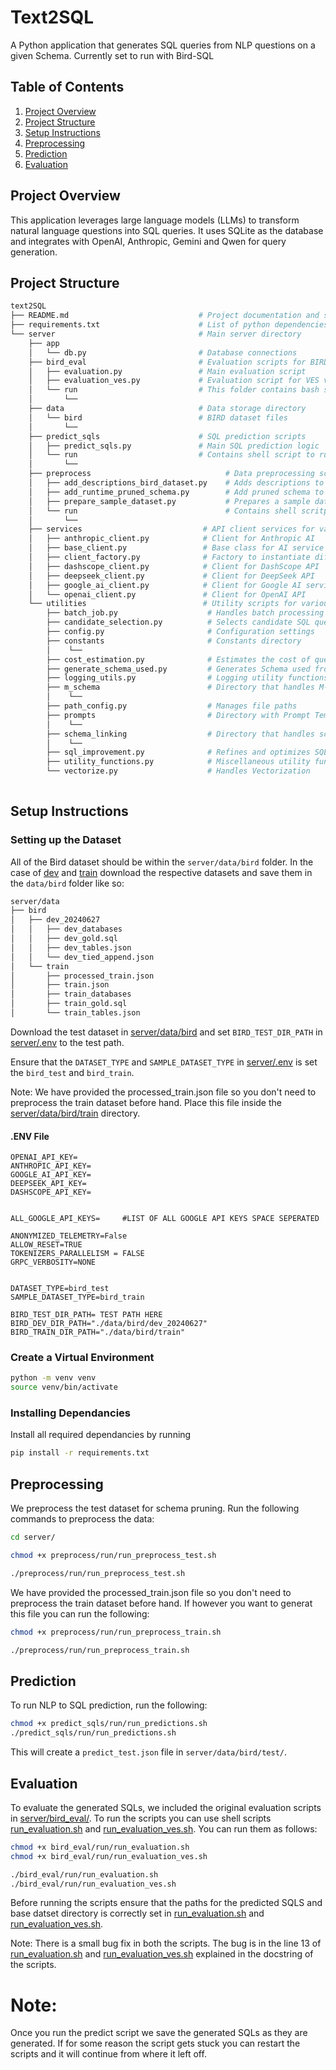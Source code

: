 # Text2SQL

A Python application that generates SQL queries from NLP questions on a given Schema. Currently set to run with Bird-SQL

## Table of Contents

1. [Project Overview](#project-overview)
2. [Project Structure](#project-structure)
3. [Setup Instructions](#setup-instructions)
4. [Preprocessing](#preprocessing)
5. [Prediction](#prediction)
6. [Evaluation](#evaluation)

## Project Overview

This application leverages large language models (LLMs) to transform natural language questions into SQL queries. It uses SQLite as the database and integrates with OpenAI, Anthropic, Gemini and Qwen for query generation.

## Project Structure

```bash
text2SQL
├── README.md                             # Project documentation and setup instructions
├── requirements.txt                      # List of python dependencies for the project
└── server                                # Main server directory
    ├── app
    │   └── db.py                         # Database connections 
    ├── bird_eval                         # Evaluation scripts for BIRD dataset
    │   ├── evaluation.py                 # Main evaluation script
    │   ├── evaluation_ves.py             # Evaluation script for VES variant
    │   └── run                           # This folder contains bash scripts to run evaluation scripts
    │       └──
    ├── data                              # Data storage directory
    │   └── bird                          # BIRD dataset files
    │       └──
    ├── predict_sqls                      # SQL prediction scripts
    │   ├── predict_sqls.py               # Main SQL prediction logic
    │   └── run                           # Contains shell script to run main prediction script
    │       └──
    ├── preprocess                              # Data preprocessing scripts
    │   ├── add_descriptions_bird_dataset.py    # Adds descriptions to the BIRD dataset
    │   ├── add_runtime_pruned_schema.py        # Add pruned schema to the test set
    │   ├── prepare_sample_dataset.py           # Prepares a sample dataset for testing
    │   └── run                                 # Contains shell scritps to run preprocessing scripts
    │       └──
    ├── services                           # API client services for various LLMs
    │   ├── anthropic_client.py            # Client for Anthropic AI
    │   ├── base_client.py                 # Base class for AI service clients
    │   ├── client_factory.py              # Factory to instantiate different clients
    │   ├── dashscope_client.py            # Client for DashScope API
    │   ├── deepseek_client.py             # Client for DeepSeek API
    │   ├── google_ai_client.py            # Client for Google AI services
    │   └── openai_client.py               # Client for OpenAI API
    └── utilities                          # Utility scripts for various functionalities
        ├── batch_job.py                    # Handles batch processing tasks
        ├── candidate_selection.py          # Selects candidate SQL queries
        ├── config.py                       # Configuration settings
        ├── constants                       # Constants directory
        │    └──
        ├── cost_estimation.py              # Estimates the cost of queries
        ├── generate_schema_used.py         # Generates Schema used from SQL queries
        ├── logging_utils.py                # Logging utility functions
        ├── m_schema                        # Directory that handles M-Schema Generation 
        │    └──
        ├── path_config.py                  # Manages file paths
        ├── prompts                         # Directory with Prompt Templates and configs
        │    └──
        ├── schema_linking                  # Directory that handles schema linking logic
        │    └──
        ├── sql_improvement.py              # Refines and optimizes SQL queries
        ├── utility_functions.py            # Miscellaneous utility functions
        └── vectorize.py                    # Handles Vectorization
     
```

## Setup Instructions

### Setting up the Dataset

All of the Bird dataset should be within the `server/data/bird` folder. In the case of [dev](https://bird-bench.oss-cn-beijing.aliyuncs.com/dev.zip) and [train](https://bird-bench.oss-cn-beijing.aliyuncs.com/train.zip) download the respective datasets and save them in the `data/bird` folder like so:

```bash
server/data
├── bird
│   ├── dev_20240627
│   │   ├── dev_databases
│   │   ├── dev_gold.sql
│   │   ├── dev_tables.json
│   │   └── dev_tied_append.json
│   └── train
│       ├── processed_train.json
│       ├── train.json
│       ├── train_databases
│       ├── train_gold.sql
│       └── train_tables.json

```

Download the test dataset in [server/data/bird](server/data/bird/) and set `BIRD_TEST_DIR_PATH` in [server/.env](server/.env) to the test path.

Ensure that the `DATASET_TYPE` and `SAMPLE_DATASET_TYPE` in [server/.env](server/.env) is set the `bird_test` and `bird_train`.

Note: We have provided the processed_train.json file so you don't need to preprocess the train dataset before hand. Place this file inside the [server/data/bird/train](server/data/bird/train/) directory.

#### .ENV File

```
OPENAI_API_KEY=
ANTHROPIC_API_KEY=
GOOGLE_AI_API_KEY=
DEEPSEEK_API_KEY=
DASHSCOPE_API_KEY=


ALL_GOOGLE_API_KEYS=     #LIST OF ALL GOOGLE API KEYS SPACE SEPERATED

ANONYMIZED_TELEMETRY=False
ALLOW_RESET=TRUE
TOKENIZERS_PARALLELISM = FALSE
GRPC_VERBOSITY=NONE


DATASET_TYPE=bird_test
SAMPLE_DATASET_TYPE=bird_train

BIRD_TEST_DIR_PATH= TEST PATH HERE
BIRD_DEV_DIR_PATH="./data/bird/dev_20240627"
BIRD_TRAIN_DIR_PATH="./data/bird/train"
```

### Create a Virtual Environment

```sh
python -m venv venv
source venv/bin/activate
```

### Installing Dependancies

Install all required dependancies by running

```sh
pip install -r requirements.txt
```

## Preprocessing

We preprocess the test dataset for schema pruning. Run the following commands to preprocess the data:

```sh
cd server/

chmod +x preprocess/run/run_preprocess_test.sh

./preprocess/run/run_preprocess_test.sh
```

We have provided the processed_train.json file so you don't need to preprocess the train dataset before hand. If however you want to generat this file you can run the following:

```sh
chmod +x preprocess/run/run_preprocess_train.sh

./preprocess/run/run_preprocess_train.sh
```

## Prediction

To run NLP to SQL prediction, run the following:

```sh
chmod +x predict_sqls/run/run_predictions.sh
./predict_sqls/run/run_predictions.sh
```

This will create a `predict_test.json` file in `server/data/bird/test/`.

## Evaluation

To evaluate the generated SQLs, we included the original evaluation scripts in [server/bird_eval/](server/bird_eval/). To run the scripts you can use shell scripts [run_evaluation.sh](server/bird_eval/run/run_evaluation.sh) and [run_evaluation_ves.sh](server/bird_eval/run/run_evaluation_ves.sh). You can run them as follows:

```sh
chmod +x bird_eval/run/run_evaluation.sh
chmod +x bird_eval/run/run_evaluation_ves.sh

./bird_eval/run/run_evaluation.sh
./bird_eval/run/run_evaluation_ves.sh
```

Before running the scripts ensure that the paths for the predicted SQLS and base datset directory is correctly set in [run_evaluation.sh](server/bird_eval/run/run_evaluation.sh) and [run_evaluation_ves.sh](server/bird_eval/run/run_evaluation_ves.sh).

Note: There is a small bug fix in both the scripts. The bug is in the line 13 of [run_evaluation.sh](server/bird_eval/run/run_evaluation.sh) and [run_evaluation_ves.sh](server/bird_eval/run/run_evaluation_ves.sh) explained in the docstring of the scripts.

# Note:
Once you run the predict script we save the generated SQLs as they are generated. If for some reason the script gets stuck you can restart the scripts and it will continue from where it left off. 
